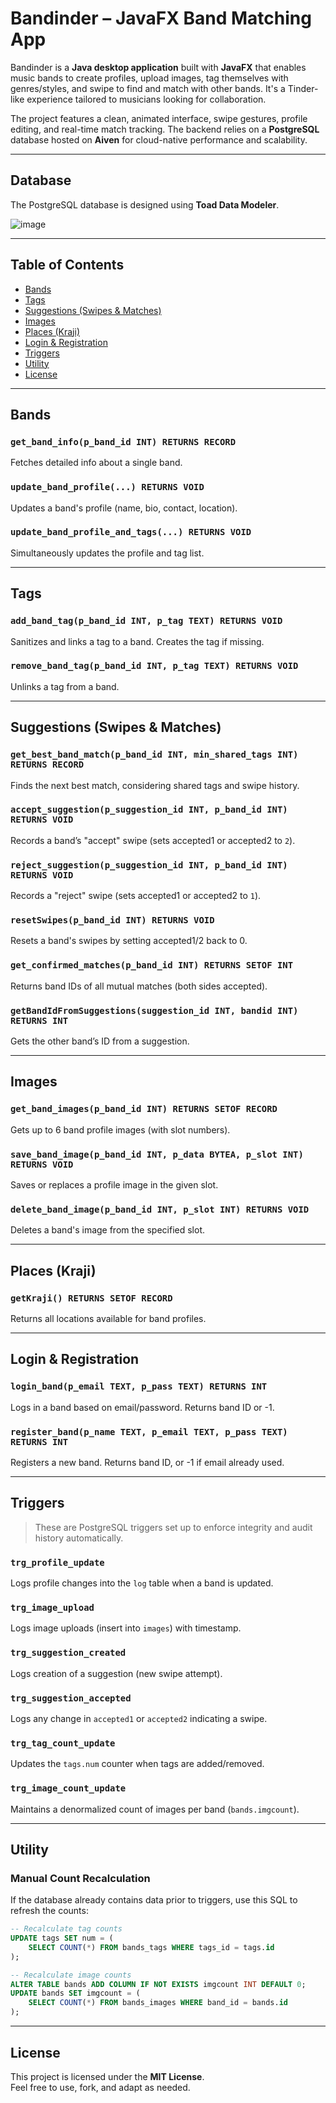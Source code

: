# Bandinder – JavaFX Band Matching App

Bandinder is a **Java desktop application** built with **JavaFX** that enables music bands to create profiles, upload images, tag themselves with genres/styles, and swipe to find and match with other bands. It's a Tinder-like experience tailored to musicians looking for collaboration.

The project features a clean, animated interface, swipe gestures, profile editing, and real-time match tracking. The backend relies on a **PostgreSQL** database hosted on **Aiven** for cloud-native performance and scalability.

---

## Database

The PostgreSQL database is designed using **Toad Data Modeler**.

![image](https://github.com/user-attachments/assets/1c168e6c-c1a8-4e65-8040-ed55395e338b)


---

## Table of Contents

- [Bands](#bands)
- [Tags](#tags)
- [Suggestions (Swipes & Matches)](#suggestions-swipes--matches)
- [Images](#images)
- [Places (Kraji)](#places-kraji)
- [Login & Registration](#login--registration)
- [Triggers](#triggers)
- [Utility](#utility)
- [License](#license)

---

## Bands

### `get_band_info(p_band_id INT) RETURNS RECORD`
Fetches detailed info about a single band.

### `update_band_profile(...) RETURNS VOID`
Updates a band's profile (name, bio, contact, location).

### `update_band_profile_and_tags(...) RETURNS VOID`
Simultaneously updates the profile and tag list.

---

## Tags

### `add_band_tag(p_band_id INT, p_tag TEXT) RETURNS VOID`
Sanitizes and links a tag to a band. Creates the tag if missing.

### `remove_band_tag(p_band_id INT, p_tag TEXT) RETURNS VOID`
Unlinks a tag from a band.

---

## Suggestions (Swipes & Matches)

### `get_best_band_match(p_band_id INT, min_shared_tags INT) RETURNS RECORD`
Finds the next best match, considering shared tags and swipe history.

### `accept_suggestion(p_suggestion_id INT, p_band_id INT) RETURNS VOID`
Records a band’s "accept" swipe (sets accepted1 or accepted2 to `2`).

### `reject_suggestion(p_suggestion_id INT, p_band_id INT) RETURNS VOID`
Records a "reject" swipe (sets accepted1 or accepted2 to `1`).

### `resetSwipes(p_band_id INT) RETURNS VOID`
Resets a band's swipes by setting accepted1/2 back to 0.

### `get_confirmed_matches(p_band_id INT) RETURNS SETOF INT`
Returns band IDs of all mutual matches (both sides accepted).

### `getBandIdFromSuggestions(suggestion_id INT, bandid INT) RETURNS INT`
Gets the other band’s ID from a suggestion.

---

## Images

### `get_band_images(p_band_id INT) RETURNS SETOF RECORD`
Gets up to 6 band profile images (with slot numbers).

### `save_band_image(p_band_id INT, p_data BYTEA, p_slot INT) RETURNS VOID`
Saves or replaces a profile image in the given slot.

### `delete_band_image(p_band_id INT, p_slot INT) RETURNS VOID`
Deletes a band's image from the specified slot.

---

## Places (Kraji)

### `getKraji() RETURNS SETOF RECORD`
Returns all locations available for band profiles.

---

## Login & Registration

### `login_band(p_email TEXT, p_pass TEXT) RETURNS INT`
Logs in a band based on email/password. Returns band ID or -1.

### `register_band(p_name TEXT, p_email TEXT, p_pass TEXT) RETURNS INT`
Registers a new band. Returns band ID, or -1 if email already used.

---

## Triggers

> These are PostgreSQL triggers set up to enforce integrity and audit history automatically.

### `trg_profile_update`
Logs profile changes into the `log` table when a band is updated.

### `trg_image_upload`
Logs image uploads (insert into `images`) with timestamp.

### `trg_suggestion_created`
Logs creation of a suggestion (new swipe attempt).

### `trg_suggestion_accepted`
Logs any change in `accepted1` or `accepted2` indicating a swipe.

### `trg_tag_count_update`
Updates the `tags.num` counter when tags are added/removed.

### `trg_image_count_update`
Maintains a denormalized count of images per band (`bands.imgcount`).

---

## Utility

### Manual Count Recalculation
If the database already contains data prior to triggers, use this SQL to refresh the counts:

```sql
-- Recalculate tag counts
UPDATE tags SET num = (
    SELECT COUNT(*) FROM bands_tags WHERE tags_id = tags.id
);

-- Recalculate image counts
ALTER TABLE bands ADD COLUMN IF NOT EXISTS imgcount INT DEFAULT 0;
UPDATE bands SET imgcount = (
    SELECT COUNT(*) FROM bands_images WHERE band_id = bands.id
);
```

---

## License

This project is licensed under the **MIT License**.  
Feel free to use, fork, and adapt as needed.
